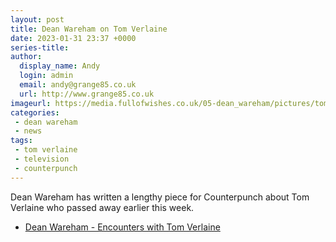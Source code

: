```yaml
---
layout: post
title: Dean Wareham on Tom Verlaine
date: 2023-01-31 23:37 +0000
series-title:
author:
  display_name: Andy
  login: admin
  email: andy@grange85.co.uk
  url: http://www.grange85.co.uk
imageurl: https://media.fullofwishes.co.uk/05-dean_wareham/pictures/tom-verlaine-dean-wareham-photo-bp.jpg
categories:
 - dean wareham
 - news
tags:
 - tom verlaine
 - television
 - counterpunch
---
```

Dean Wareham has written a lengthy piece for Counterpunch about Tom Verlaine who passed away earlier this week.

 - [Dean Wareham - Encounters with Tom Verlaine](https://www.counterpunch.org/2023/01/31/encounters-with-tom-verlaine/)

